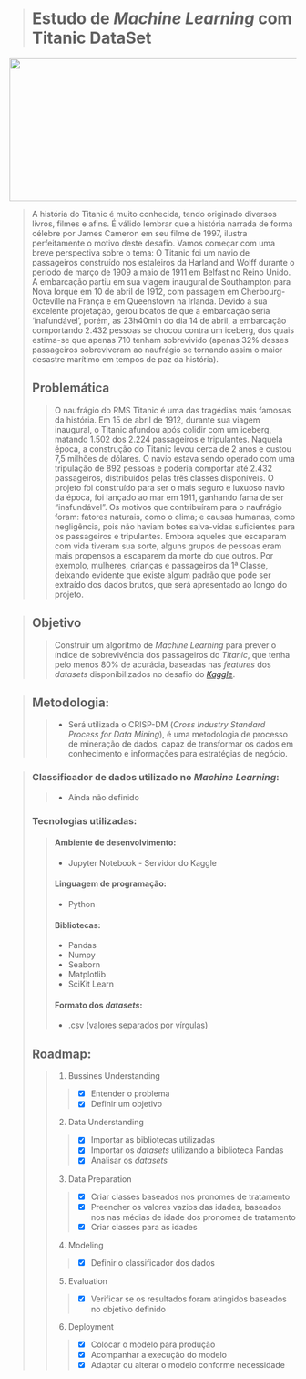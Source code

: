 > # Estudo de *Machine Learning* com Titanic DataSet

<p align="center">
  <img width="550" height="250" src="https://canalhistoria.pt/wp-content/uploads/2016/05/1.Portada.jpg">
</p>

> A história do Titanic é muito conhecida, tendo originado diversos livros, filmes e afins. É válido lembrar que a história narrada de forma célebre por James Cameron em seu filme de 1997, ilustra perfeitamente o motivo deste desafio. Vamos começar com uma breve perspectiva sobre o tema: 
O Titanic foi um navio de passageiros construído nos estaleiros da Harland and Wolff durante o período de março de 1909 a maio de 1911 em Belfast no Reino Unido. A embarcação partiu em sua viagem inaugural de Southampton para Nova Iorque em 10 de abril de 1912, com passagem em Cherbourg-Octeville na França e em Queenstown na Irlanda. Devido a sua excelente projetação, gerou boatos de que a embarcação seria ‘inafundável’, porém, as 23h40min do dia 14 de abril, a embarcação comportando 2.432 pessoas se chocou contra um iceberg, dos quais estima-se que apenas 710 tenham sobrevivido (apenas 32% desses passageiros sobreviveram ao naufrágio se tornando assim o maior desastre marítimo em tempos de paz da história).
> ## Problemática
>> O naufrágio do RMS Titanic é uma das tragédias mais famosas da história. Em 15 de abril de 1912, durante sua viagem inaugural, o Titanic afundou após colidir com um iceberg, matando 1.502 dos 2.224 passageiros e tripulantes. 
>> Naquela época, a construção do Titanic levou cerca de 2 anos e custou 7,5 milhões de dólares. O navio estava sendo operado com uma tripulação de 892 pessoas e poderia comportar até 2.432 passageiros, distribuídos pelas três classes disponíveis. O projeto foi construído para ser o mais seguro e luxuoso navio da época, foi lançado ao mar em 1911, ganhando fama de ser “inafundável”.
>> Os motivos que contribuíram para o naufrágio foram: fatores naturais, como o clima; e causas humanas, como negligência, pois não haviam botes salva-vidas suficientes para os passageiros e tripulantes.
Embora aqueles que escaparam com vida tiveram sua sorte, alguns grupos de pessoas eram mais propensos a escaparem da morte do que outros. Por exemplo, mulheres, crianças e passageiros da 1ª Classe, deixando evidente que existe algum padrão que pode ser extraído dos dados brutos, que será apresentado ao longo do projeto.

> ## Objetivo
>> Construir um algoritmo de *Machine Learning* para prever o índice de sobrevivência dos passageiros do *Titanic*, que tenha pelo menos 80% de acurácia, baseadas nas *features* dos *datasets* disponibilizados no desafio do *[Kaggle](https://www.kaggle.com/c/titanic)*.

>## Metodologia:
>> - Será utilizada o CRISP-DM (*Cross Industry Standard Process for Data Mining*), é uma metodologia de processo de mineração de dados, capaz de transformar os dados em conhecimento e informações para estratégias de negócio.

>### Classificador de dados utilizado no *Machine Learning*:
>> - Ainda não definido
>### Tecnologias utilizadas:
>> #### Ambiente de desenvolvimento:
>> - Jupyter Notebook - Servidor do Kaggle
>> #### Linguagem de programação:
>> - Python
>> #### Bibliotecas:
>> - Pandas
>> - Numpy
>> - Seaborn
>> - Matplotlib
>> - SciKit Learn
>> #### Formato dos *datasets*:
>> - .csv (valores separados por vírgulas)
>## Roadmap:
>> 1. Bussines Understanding
>>> - [x] Entender o problema
>>> - [x] Definir um objetivo
>> 2. Data Understanding
>>> - [x] Importar as bibliotecas utilizadas
>>> - [x] Importar os *datasets* utilizando a biblioteca Pandas
>>> - [x] Analisar os *datasets*
>> 3. Data Preparation
>>> - [x] Criar classes baseados nos pronomes de tratamento
>>> - [x] Preencher os valores vazios das idades, baseados nos nas médias de idade dos pronomes de tratamento
>>> - [x] Criar classes para as idades
>> 4. Modeling
>>> - [x] Definir o classificador dos dados
>> 5. Evaluation
>>> - [x] Verificar se os resultados foram atingidos baseados no objetivo definido
>> 6. Deployment
>>> - [x] Colocar o modelo para produção
>>> - [x] Acompanhar a execução do modelo
>>> - [x] Adaptar ou alterar o modelo conforme necessidade



  

